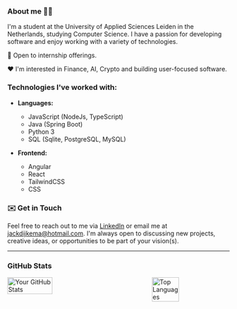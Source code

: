 ### About me 👋🏼
I'm a student at the University of Applied Sciences Leiden in the Netherlands, studying Computer Science. I have a passion for developing software and enjoy working with a variety of technologies.

💼 Open to internship offerings.

❤️ I'm interested in Finance, AI, Crypto and building user-focused software.

### Technologies I've worked with:
- **Languages:**
  - JavaScript (NodeJs, TypeScript)
  - Java (Spring Boot)
  - Python 3
  - SQL (Sqlite, PostgreSQL, MySQL)

- **Frontend:**
  - Angular
  - React
  - TailwindCSS
  - CSS

### ✉️ Get in Touch 
Feel free to reach out to me via [LinkedIn](https://www.linkedin.com/in/jackdijkema/) or email me at jackdijkema@hotmail.com. I'm always open to discussing new projects, creative ideas, or opportunities to be part of your vision(s).

---

### GitHub Stats

<div style="display: flex; justify-content: space-between; align-items: flex-start;">
    <img src="https://github-readme-stats.vercel.app/api?username=jackdijkema&theme=transparent&show_icons=true&hide_border=true" alt="Your GitHub Stats" style="width: 45%;" />
    <img src="https://github-readme-stats.vercel.app/api/top-langs/?username=jackdijkema&layout=compact&theme=transparent&hide_border=true" alt="Top Languages" style="width: 35%;" />
</div>
